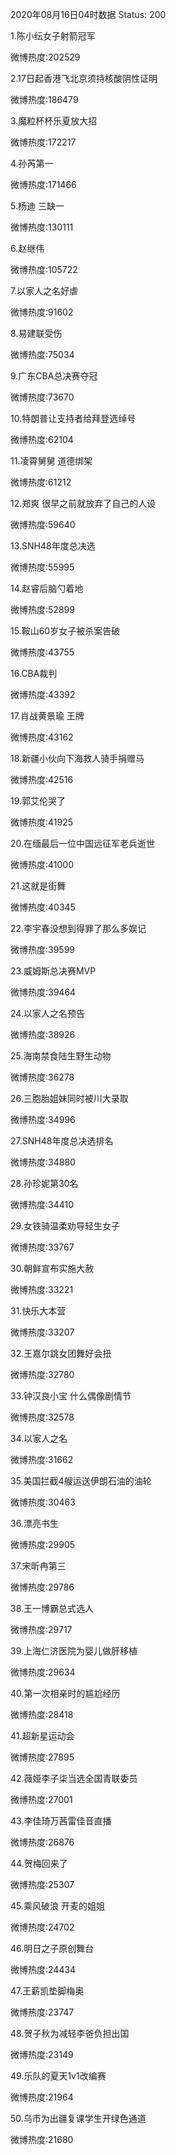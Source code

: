 2020年08月16日04时数据
Status: 200

1.陈小纭女子射箭冠军

微博热度:202529

2.17日起香港飞北京须持核酸阴性证明

微博热度:186479

3.魔粒杯杯乐夏放大招

微博热度:172217

4.孙芮第一

微博热度:171466

5.杨迪 三缺一

微博热度:130111

6.赵继伟

微博热度:105722

7.以家人之名好虐

微博热度:91602

8.易建联受伤

微博热度:75034

9.广东CBA总决赛夺冠

微博热度:73670

10.特朗普让支持者给拜登选绰号

微博热度:62104

11.凌霄舅舅 道德绑架

微博热度:61212

12.郑爽 很早之前就放弃了自己的人设

微博热度:59640

13.SNH48年度总决选

微博热度:55995

14.赵睿后脑勺着地

微博热度:52899

15.鞍山60岁女子被杀案告破

微博热度:43755

16.CBA裁判

微博热度:43392

17.肖战黄景瑜 王牌

微博热度:43162

18.新疆小伙向下海救人骑手捐赠马

微博热度:42516

19.郭艾伦哭了

微博热度:41925

20.在缅最后一位中国远征军老兵逝世

微博热度:41000

21.这就是街舞

微博热度:40345

22.李宇春没想到得罪了那么多娱记

微博热度:39599

23.威姆斯总决赛MVP

微博热度:39464

24.以家人之名预告

微博热度:38926

25.海南禁食陆生野生动物

微博热度:36278

26.三胞胎姐妹同时被川大录取

微博热度:34996

27.SNH48年度总决选排名

微博热度:34880

28.孙珍妮第30名

微博热度:34410

29.女铁骑温柔劝导轻生女子

微博热度:33767

30.朝鲜宣布实施大赦

微博热度:33221

31.快乐大本营

微博热度:33207

32.王嘉尔跳女团舞好会扭

微博热度:32780

33.钟汉良小宝 什么偶像剧情节

微博热度:32578

34.以家人之名

微博热度:31662

35.美国拦截4艘运送伊朗石油的油轮

微博热度:30463

36.漂亮书生

微博热度:29905

37.宋昕冉第三

微博热度:29786

38.王一博霸总式选人

微博热度:29717

39.上海仁济医院为婴儿做肝移植

微博热度:29634

40.第一次相亲时的尴尬经历

微博热度:28418

41.超新星运动会

微博热度:27895

42.薇娅李子柒当选全国青联委员

微博热度:27001

43.李佳琦万茜雷佳音直播

微博热度:26876

44.贺梅回来了

微博热度:25307

45.乘风破浪 开麦的姐姐

微博热度:24702

46.明日之子原创舞台

微博热度:24434

47.王薪凯垫脚梅奥

微博热度:23747

48.贺子秋为减轻李爸负担出国

微博热度:23149

49.乐队的夏天1v1改编赛

微博热度:21964

50.乌市为出疆复课学生开绿色通道

微博热度:21680

